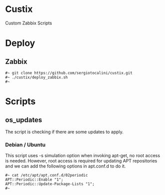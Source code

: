 # Custix
Custom Zabbix Scripts

# Deploy
## Zabbix

    #~ git clone https://github.com/sergiotocalini/custix.git
    #~ ./custix/deploy_zabbix.sh
    #~

# Scripts
## os_updates
The script is checking if there are some updates to apply.
### Debian / Ubuntu
This script uses -s simulation option when invoking apt-get, no root access is needed.
However, root access is required for updating APT repositories and we can add the following options in apt.conf.d to do it.

    #~ cat /etc/apt/apt.conf.d/02periodic
    APT::Periodic::Enable "1";
    APT::Periodic::Update-Package-Lists "1";
    #~
    
